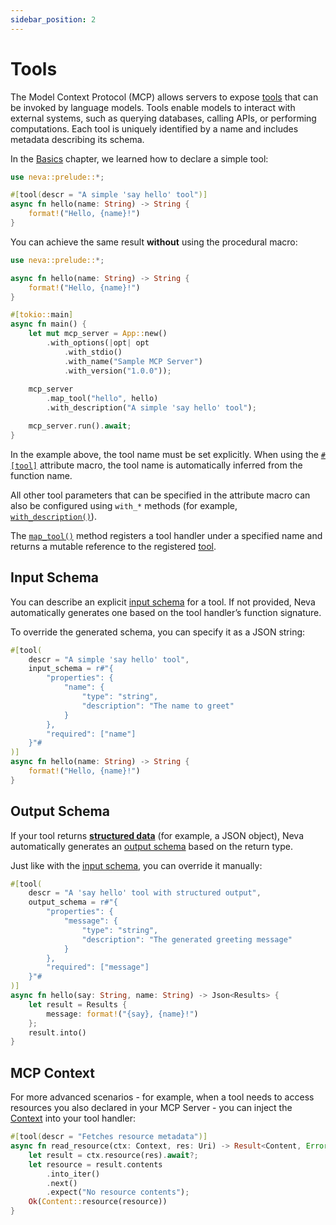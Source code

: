 ```yaml
---
sidebar_position: 2
---
```


# Tools

The Model Context Protocol (MCP) allows servers to expose [tools](https://modelcontextprotocol.io/specification/draft/server/tools) that can be invoked by language models. Tools enable models to interact with external systems, such as querying databases, calling APIs, or performing computations. Each tool is uniquely identified by a name and includes metadata describing its schema.

In the [Basics](/docs/mcp-server/basics) chapter, we learned how to declare a simple tool:

```rust
use neva::prelude::*;

#[tool(descr = "A simple 'say hello' tool")]
async fn hello(name: String) -> String {
    format!("Hello, {name}!")
}
```

You can achieve the same result **without** using the procedural macro:

```rust
use neva::prelude::*;

async fn hello(name: String) -> String {
    format!("Hello, {name}!")
}

#[tokio::main]
async fn main() {
    let mut mcp_server = App::new()
        .with_options(|opt| opt
            .with_stdio()
            .with_name("Sample MCP Server")
            .with_version("1.0.0"));
            
    mcp_server
        .map_tool("hello", hello)
        .with_description("A simple 'say hello' tool");

    mcp_server.run().await;
}
```

In the example above, the tool name must be set explicitly.
When using the [`#[tool]`](https://docs.rs/neva/latest/neva/attr.tool.html) attribute macro, the tool name is automatically inferred from the function name.

All other tool parameters that can be specified in the attribute macro can also be configured using `with_*` methods (for example, [`with_description()`](https://docs.rs/neva/latest/neva/types/tool/struct.Tool.html#method.with_description)).

The [`map_tool()`](https://docs.rs/neva/latest/neva/app/struct.App.html#method.map_tool) method registers a tool handler under a specified name and returns a mutable reference to the registered [tool](https://docs.rs/neva/latest/neva/types/tool/struct.Tool.html).

## Input Schema

You can describe an explicit [input schema](https://docs.rs/neva/latest/neva/types/tool/struct.ToolSchema.html) for a tool.
If not provided, Neva automatically generates one based on the tool handler’s function signature.

To override the generated schema, you can specify it as a JSON string:

```rust
#[tool(
    descr = "A simple 'say hello' tool",
    input_schema = r#"{
        "properties": {
            "name": { 
                "type": "string", 
                "description": "The name to greet"
            }
        },
        "required": ["name"]
    }"#
)]
async fn hello(name: String) -> String {
    format!("Hello, {name}!")
}
```

## Output Schema

If your tool returns [**structured data**](https://modelcontextprotocol.io/specification/draft/server/tools#tool-result) (for example, a JSON object),
Neva automatically generates an [output schema](https://docs.rs/neva/latest/neva/types/tool/struct.ToolSchema.html) based on the return type.

Just like with the [input schema](/docs/mcp-server/tools#input-schema),
you can override it manually:

```rust
#[tool(
    descr = "A 'say hello' tool with structured output",
    output_schema = r#"{
        "properties": {
            "message": { 
                "type": "string", 
                "description": "The generated greeting message"
            }
        },
        "required": ["message"]
    }"#
)]
async fn hello(say: String, name: String) -> Json<Results> {
    let result = Results { 
        message: format!("{say}, {name}!")
    };
    result.into()
}
```

## MCP Context

For more advanced scenarios - for example, when a tool needs to access resources you also declared in your MCP Server -
you can inject the [Context](https://docs.rs/neva/latest/neva/app/context/struct.Context.html) into your tool handler:

```rust
#[tool(descr = "Fetches resource metadata")]
async fn read_resource(ctx: Context, res: Uri) -> Result<Content, Error> {
    let result = ctx.resource(res).await?;
    let resource = result.contents
        .into_iter()
        .next()
        .expect("No resource contents");
    Ok(Content::resource(resource))
}
```
